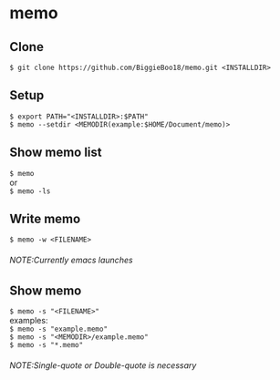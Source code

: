 # memo

## Clone
`$ git clone https://github.com/BiggieBoo18/memo.git <INSTALLDIR>`

## Setup
`$ export PATH="<INSTALLDIR>:$PATH"`  
`$ memo --setdir <MEMODIR(example:$HOME/Document/memo)>`

## Show memo list
`$ memo`  
or  
`$ memo -ls`

## Write memo
`$ memo -w <FILENAME>`  
###### NOTE:Currently emacs launches

## Show memo
`$ memo -s "<FILENAME>"`  
examples:  
`$ memo -s "example.memo"`  
`$ memo -s "<MEMODIR>/example.memo"`  
`$ memo -s "*.memo"`  
###### NOTE:Single-quote or Double-quote is necessary
